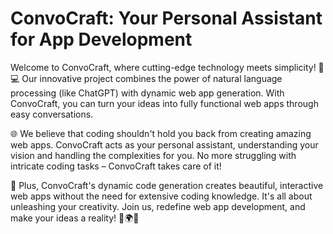 # ConvoCraft: Your Personal Assistant for App Development

Welcome to ConvoCraft, where cutting-edge technology meets simplicity! 💬💻 Our innovative project combines the power of natural language processing (like ChatGPT) with dynamic web app generation. With ConvoCraft, you can turn your ideas into fully functional web apps through easy conversations.

🌐 We believe that coding shouldn't hold you back from creating amazing web apps. ConvoCraft acts as your personal assistant, understanding your vision and handling the complexities for you. No more struggling with intricate coding tasks – ConvoCraft takes care of it!

🎨 Plus, ConvoCraft's dynamic code generation creates beautiful, interactive web apps without the need for extensive coding knowledge. It's all about unleashing your creativity. Join us, redefine web app development, and make your ideas a reality! 🎉🌍✨